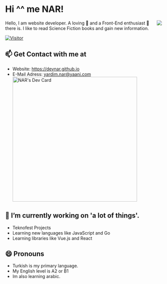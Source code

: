 # Hi ^^ me NAR!
<img align="right" src="https://github-readme-stats.vercel.app/api?username=devnar&show_icons=true&theme=radical"> 
Hello, I am website developer. A loving 💖 and a Front-End enthusiast 🧠 there is. I like to read Science Fiction books and gain new information.
</img>

[![Visitor](https://visitor-badge.laobi.icu/badge?page_id=devnar.devnar)](#) 

## 📫 Get Contact with me at
* Website: https://devnar.github.io
* E-Mail Adress: yardim.nar@yaani.com
<a href="https://app.daily.dev/_devnar"><img src="https://api.daily.dev/devcards/8532babf595d4300879e551d6e48fbd9.png?r=y4v" width="400" alt="NAR's Dev Card"/></a>

## 🔭 I’m currently working on 'a lot of things'.                                        
 * Teknofest Projects                                                   
 * Learning new languages like JavaScript and Go                                    
 * Learning libraries like Vue.js and React                                                        

## 😄 Pronouns
 * Turkish is my primary language.
 * My English level is A2 or B1
 * Im also learning arabic.
